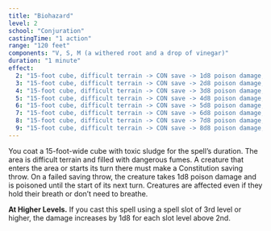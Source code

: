 ```yaml
---
title: "Biohazard"
level: 2
school: "Conjuration"
castingTime: "1 action"
range: "120 feet"
components: "V, S, M (a withered root and a drop of vinegar)"
duration: "1 minute"
effect:
  2: "15-foot cube, difficult terrain -> CON save -> 1d8 poison damage, poisoned until next turn"
  3: "15-foot cube, difficult terrain -> CON save -> 2d8 poison damage, poisoned until next turn"
  4: "15-foot cube, difficult terrain -> CON save -> 3d8 poison damage, poisoned until next turn"
  5: "15-foot cube, difficult terrain -> CON save -> 4d8 poison damage, poisoned until next turn"
  6: "15-foot cube, difficult terrain -> CON save -> 5d8 poison damage, poisoned until next turn"
  7: "15-foot cube, difficult terrain -> CON save -> 6d8 poison damage, poisoned until next turn"
  8: "15-foot cube, difficult terrain -> CON save -> 7d8 poison damage, poisoned until next turn"
  9: "15-foot cube, difficult terrain -> CON save -> 8d8 poison damage, poisoned until next turn"
---
```


You coat a 15-foot-wide cube with toxic sludge for the spell’s duration. The area is difficult terrain and filled with dangerous fumes. A creature that enters the area or starts its turn there must make a Constitution saving throw. On a failed saving throw, the creature takes 1d8 poison damage and is poisoned until the start of its next turn. Creatures are affected even if they hold their breath or don’t need to breathe.

**At Higher Levels.** If you cast this spell using a spell slot of 3rd level or higher, the damage increases by 1d8 for each slot level above 2nd.
